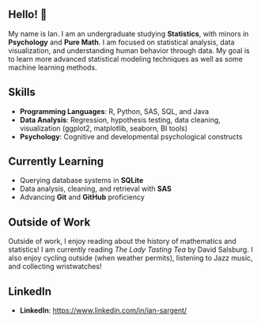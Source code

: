 ## Hello! 👋


My name is Ian. I am an undergraduate studying **Statistics**, with minors in **Psychology** and **Pure Math**. I am focused on statistical analysis, data visualization, and understanding human behavior through data. My goal is to learn more advanced statistical modeling techniques as well as some machine learning methods.

## Skills
- **Programming Languages**: R, Python, SAS, SQL, and Java
- **Data Analysis**: Regression, hypothesis testing, data cleaning, visualization (ggplot2, matplotlib, seaborn, BI tools)
- **Psychology**: Cognitive and developmental psychological constructs  

## Currently Learning
- Querying database systems in **SQLite**
- Data analysis, cleaning, and retrieval with **SAS**
- Advancing **Git** and **GitHub** proficiency

## Outside of Work
Outside of work, I enjoy reading about the history of mathematics and statistics! I am currently reading *The Lady Tasting Tea* by David Salsburg. I also enjoy cycling outside (when weather permits), listening to Jazz music, and collecting wristwatches! 

## LinkedIn
- **LinkedIn**: https://www.linkedin.com/in/ian-sargent/
